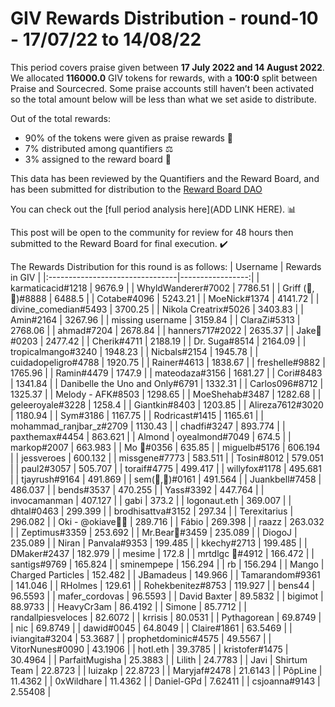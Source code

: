 
# GIV Rewards Distribution - round-10  - 17/07/22 to 14/08/22
This period covers praise given between **17 July 2022 and 14 August 2022**. We allocated **116000.0** GIV tokens for rewards, with a **100:0** split between Praise and Sourcecred. Some praise accounts still haven’t been activated so the total amount below will be less than what we set aside to distribute.

Out of the total rewards:

* 90% of the tokens were given as praise rewards :pray:
* 7% distributed among quantifiers :balance_scale:
* 3% assigned to the reward board :memo:

This data has been reviewed by the Quantifiers and the Reward Board, and has been submitted for distribution to the [Reward Board DAO](https://xdai.aragon.blossom.software/#/rewardboardtec/)


You can check out the [full period analysis here](ADD LINK HERE). :bar_chart:

This post will be open to the community for review for 48 hours then submitted to the Reward Board for final execution. :heavy_check_mark:

The Rewards Distribution for this round is as follows:
| Username                        |   Rewards in GIV |
|:--------------------------------|-----------------:|
| karmaticacid#1218               |       9676.9     |
| WhyldWanderer#7002              |       7786.51    |
| Griff (💜,💜)#8888              |       6488.5     |
| Cotabe#4096                     |       5243.21    |
| MoeNick#1374                    |       4141.72    |
| divine_comedian#5493            |       3700.25    |
| Nikola Creatrix#5026            |       3403.83    |
| Amin#2164                       |       3267.96    |
| missing username                |       3159.84    |
| ClaraZi#5313                    |       2768.06    |
| ahmad#7204                      |       2678.84    |
| hanners717#2022                 |       2635.37    |
| Jake🐍#0203                     |       2477.42    |
| Cherik#4711                     |       2188.19    |
| Dr. Suga#8514                   |       2164.09    |
| tropicalmango#3240              |       1948.23    |
| Nicbals#2154                    |       1945.78    |
| cuidadopeligro#4788             |       1920.75    |
| Rainer#4613                     |       1838.67    |
| freshelle#9882                  |       1765.96    |
| Ramin#4479                      |       1747.9     |
| mateodaza#3156                  |       1681.27    |
| Cori#8483                       |       1341.84    |
| Danibelle the Uno and Only#6791 |       1332.31    |
| Carlos096#8712                  |       1325.37    |
| Melody - AFK#8503               |       1298.65    |
| MoeShehab#3487                  |       1282.68    |
| geleeroyale#3228                |       1258.4     |
| Giantkin#8403                   |       1203.85    |
| Alireza7612#3020                |       1180.94    |
| Sym#3186                        |       1167.75    |
| Rodricast#1415                  |       1165.61    |
| mohammad_ranjbar_z#2709         |       1130.43    |
| chadfi#3247                     |        893.774   |
| paxthemax#4454                  |        863.621   |
| Almond | oyealmond#7049         |        674.5     |
| markop#2007                     |        663.983   |
| Mo 🤖#0356                      |        635.85    |
| miguelb#5176                    |        606.194   |
| jessveroes                      |        600.132   |
| missgene#7773                   |        583.511   |
| Tosin#8012                      |        579.051   |
| paul2#3057                      |        505.707   |
| toraif#4775                     |        499.417   |
| willyfox#1178                   |        495.681   |
| tjayrush#9164                   |        491.869   |
| sem(🌸,🐝)#0161                 |        491.564   |
| Juankbell#7458                  |        486.037   |
| bends#3537                      |        470.255   |
| Yass#3392                       |        447.764   |
| invocamanman                    |        407.127   |
| gabi                            |        373.2     |
| logonaut.eth                    |        369.007   |
| dhtal#0463                      |        299.399   |
| brodhisattva#3152               |        297.34    |
| Terexitarius                    |        296.082   |
| Oki - @okiave💜🐙               |        289.716   |
| Fábio                           |        269.398   |
| raazz                           |        263.032   |
| Zeptimus#3359                   |        253.692   |
| Mr.Bear🐻#3459                  |        235.089   |
| DiogoJ                          |        235.089   |
| Niran | Panvala#9353            |        199.485   |
| kkechy#2713                     |        199.485   |
| DMaker#2437                     |        182.979   |
| mesime                          |        172.8     |
| mrtdlgc 🐝#4912                 |        166.472   |
| santigs#9769                    |        165.824   |
| sminempepe                      |        156.294   |
| rb                              |        156.294   |
| Mango | Charged Particles       |        152.482   |
| JBamadeus                       |        149.966   |
| Tamarandom#9361                 |        141.046   |
| RHolmes                         |        129.61    |
| Rohekbenitez#8753               |        119.927   |
| bens44                          |         96.5593  |
| mafer_cordovas                  |         96.5593  |
| David Baxter                    |         89.5832  |
| bigimot                         |         88.9733  |
| HeavyCr3am                      |         86.4192  |
| Simone                          |         85.7712  |
| randallpiesveloces              |         82.6072  |
| krrisis                         |         80.0531  |
| Pythagorean                     |         69.8749  |
| nic                             |         69.8749  |
| dawid#0045                      |         64.8049  |
| Claire#1861                     |         63.5469  |
| iviangita#3204                  |         53.3687  |
| prophetdominic#4575             |         49.5567  |
| VitorNunes#0090                 |         43.1906  |
| hotl.eth                        |         39.3785  |
| kristofer#1475                  |         30.4964  |
| ParfaitMugisha                  |         25.3883  |
| Lilith                          |         24.7783  |
| Javi | Shirtum Team             |         22.8723  |
| luizakp                         |         22.8723  |
| Maryjaf#2478                    |         21.6143  |
| PôpLine                         |         11.4362  |
| 0xWildhare                      |         11.4362  |
| Daniel-GPd                      |          7.62411 |
| csjoanna#9143                   |          2.55408 |